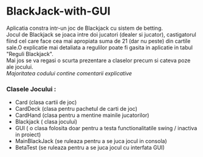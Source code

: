 # BlackJack-with-GUI
Aplicatia constra intr-un joc de Blackjack cu sistem de betting.\
Jocul de Blackjack se joaca intre doi jucatori (dealer si jucator), castigatorul fiind cel care face cea mai apropiata suma de 21 (dar nu peste) din cartile sale.O explicatie mai detaliata a regulilor poate fi gasita in aplicatie in tabul "Reguli Blackjack".\
Mai jos se va regasi o scurta prezentare a claselor precum si cateva poze ale jocului.\
_Majoritatea codului contine comentarii explicative_

### Clasele Jocului :
 - Card (clasa cartii de joc)
 - CardDeck (clasa pentru pachetul de carti de joc)
 - CardHand (clasa pentru a mentine mainile jucatorilor)
 - Blackjack ( clasa jocului)
 - GUI ( o clasa folosita doar pentru a testa functionalitatile swing / inactiva in proiect)
 - MainBlackJack (se ruleaza pentru a se juca jocul in consola)
 - BetaTest (se ruleaza pentru a se juca jocul cu interfata GUI)



